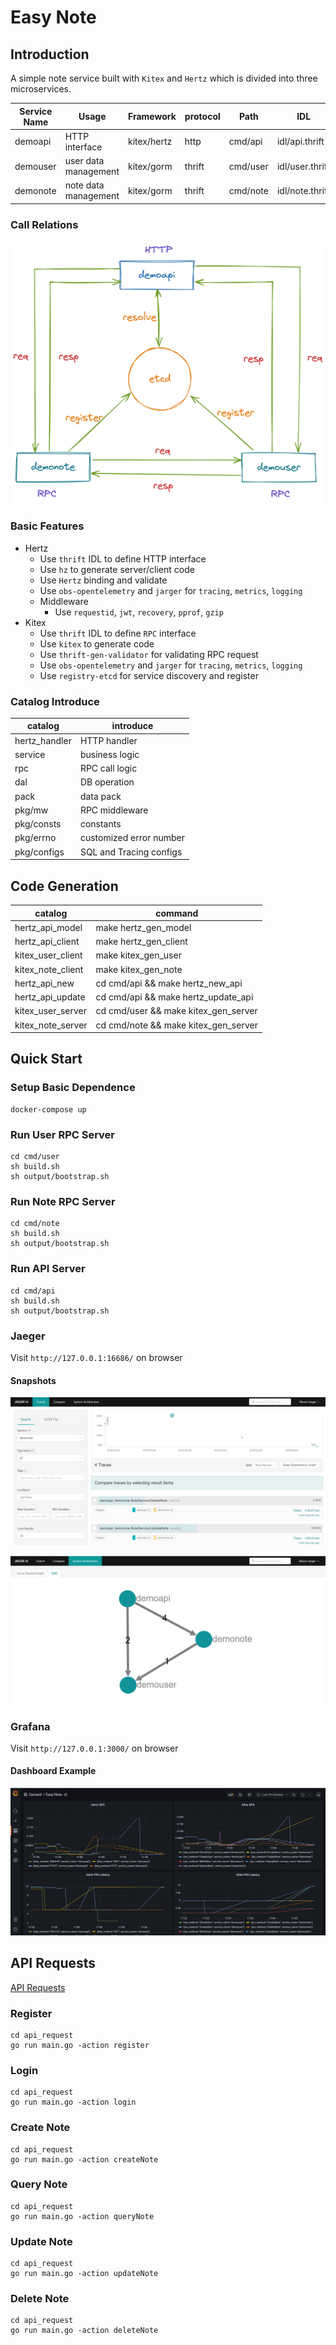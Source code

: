 # Easy Note

## Introduction

A simple note service built with `Kitex` and `Hertz` which is divided into three microservices.

| Service Name | Usage                | Framework   | protocol | Path     | IDL             |
|--------------|----------------------|-------------|----------|----------|-----------------|
| demoapi      | HTTP interface       | kitex/hertz | http     | cmd/api  | idl/api.thrift  |
| demouser     | user data management | kitex/gorm  | thrift   | cmd/user | idl/user.thrift |
| demonote     | note data management | kitex/gorm  | thrift   | cmd/note | idl/note.thrift |

### Call Relations

![easy-note-arch](./images/easy-note-arch.png)

### Basic Features

- Hertz
  - Use `thrift` IDL to define HTTP interface
  - Use `hz` to generate server/client code
  - Use `Hertz` binding and validate
  - Use `obs-opentelemetry` and `jarger` for `tracing`, `metrics`, `logging`
  - Middleware
    - Use `requestid`, `jwt`, `recovery`, `pprof`, `gzip`
- Kitex
  - Use `thrift` IDL to define `RPC` interface
  - Use `kitex` to generate code
  - Use `thrift-gen-validator` for validating RPC request
  - Use `obs-opentelemetry` and `jarger` for `tracing`, `metrics`, `logging`
  - Use `registry-etcd` for service discovery and register

### Catalog Introduce

| catalog       | introduce               |
|---------------|-------------------------|
| hertz_handler | HTTP handler            |
| service       | business logic          |
| rpc           | RPC call logic          |
| dal           | DB operation            |
| pack          | data pack               |
| pkg/mw        | RPC middleware          |
| pkg/consts    | constants               |
| pkg/errno     | customized error number |
| pkg/configs   | SQL and Tracing configs |

## Code Generation

| catalog           | command                              |
|-------------------|--------------------------------------|
| hertz_api_model   | make hertz_gen_model                 |
| hertz_api_client  | make hertz_gen_client                |
| kitex_user_client | make kitex_gen_user                  |
| kitex_note_client | make kitex_gen_note                  |
| hertz_api_new     | cd cmd/api && make hertz_new_api     |
| hertz_api_update  | cd cmd/api && make hertz_update_api  |
| kitex_user_server | cd cmd/user && make kitex_gen_server |
| kitex_note_server | cd cmd/note && make kitex_gen_server |

## Quick Start

### Setup Basic Dependence

```shell
docker-compose up
```

### Run User RPC Server

```shell
cd cmd/user
sh build.sh
sh output/bootstrap.sh
```

### Run Note RPC Server

```shell
cd cmd/note
sh build.sh
sh output/bootstrap.sh
```

### Run API Server

```shell
cd cmd/api
sh build.sh
sh output/bootstrap.sh
```

### Jaeger

Visit `http://127.0.0.1:16686/` on browser

#### Snapshots

![jaeger-tracing](./images/jarger-tracing.png)

![jaeger-architecture](./images/jaeger-architecture.png)

### Grafana

Visit `http://127.0.0.1:3000/` on browser

#### Dashboard Example

![grafana-dashboard-example](./images/grafana-dashboard-example.png)

## API Requests

[API Requests](api.md)

### Register

```shell
cd api_request
go run main.go -action register
```

### Login

```shell
cd api_request
go run main.go -action login
```

### Create Note

```shell
cd api_request
go run main.go -action createNote
```

### Query Note

```shell
cd api_request
go run main.go -action queryNote
```

### Update Note

```shell
cd api_request
go run main.go -action updateNote
```

### Delete Note

```shell
cd api_request
go run main.go -action deleteNote
```
